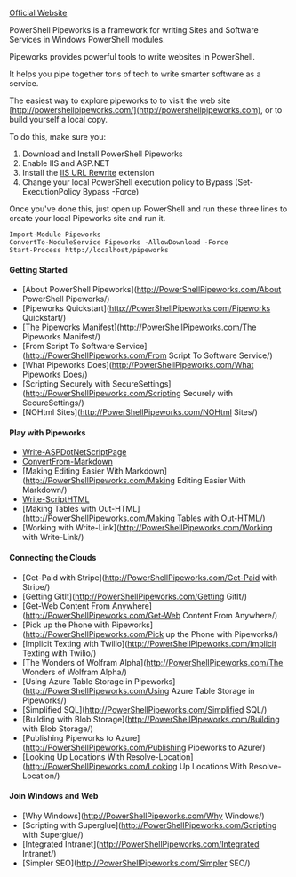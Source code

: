

[Official Website](http://PowerShellPipeworks.com)


    
    
PowerShell Pipeworks is a framework for writing Sites and Software Services in Windows PowerShell modules.  


Pipeworks provides powerful tools to write websites in PowerShell.  


It helps you pipe together tons of tech to write smarter software as a service.



The easiest way to explore pipeworks to to visit the web site [http://powershellpipeworks.com/](http://powershellpipeworks.com), or to build yourself a local copy.


To do this, make sure you:

1. Download and Install PowerShell Pipeworks
2. Enable IIS and ASP.NET
3. Install the [IIS URL Rewrite](http://www.iis.net/downloads/microsoft/url-rewrite) extension
4. Change your local PowerShell execution policy to Bypass (Set-ExecutionPolicy Bypass -Force)


Once you've done this, just open up PowerShell and run these three lines to create your local Pipeworks site and run it. 


    Import-Module Pipeworks
    ConvertTo-ModuleService Pipeworks -AllowDownload -Force
    Start-Process http://localhost/pipeworks



#### Getting Started
                
                
* [About PowerShell Pipeworks](http://PowerShellPipeworks.com/About PowerShell Pipeworks/)
* [Pipeworks Quickstart](http://PowerShellPipeworks.com/Pipeworks Quickstart/)
* [The Pipeworks Manifest](http://PowerShellPipeworks.com/The Pipeworks Manifest/)
* [From Script To Software Service](http://PowerShellPipeworks.com/From Script To Software Service/)
* [What Pipeworks Does](http://PowerShellPipeworks.com/What Pipeworks Does/)
* [Scripting Securely with SecureSettings](http://PowerShellPipeworks.com/Scripting Securely with SecureSettings/)
* [NOHtml Sites](http://PowerShellPipeworks.com/NOHtml Sites/)                
                
#### Play with Pipeworks
                
                
* [Write-ASPDotNetScriptPage](http://PowerShellPipeworks.com/Write-ASPDotNetScriptPage/)
* [ConvertFrom-Markdown](http://PowerShellPipeworks.com/ConvertFrom-Markdown/)
* [Making Editing Easier With Markdown](http://PowerShellPipeworks.com/Making Editing Easier With Markdown/)
* [Write-ScriptHTML](http://PowerShellPipeworks.com/Write-ScriptHTML/)
* [Making Tables with Out-HTML](http://PowerShellPipeworks.com/Making Tables with Out-HTML/)
* [Working with Write-Link](http://PowerShellPipeworks.com/Working with Write-Link/)                
                
#### Connecting the Clouds
                
                
* [Get-Paid with Stripe](http://PowerShellPipeworks.com/Get-Paid with Stripe/)
* [Getting GitIt](http://PowerShellPipeworks.com/Getting GitIt/)
* [Get-Web Content From Anywhere](http://PowerShellPipeworks.com/Get-Web Content From Anywhere/)
* [Pick up the Phone with Pipeworks](http://PowerShellPipeworks.com/Pick up the Phone with Pipeworks/)
* [Implicit Texting with Twilio](http://PowerShellPipeworks.com/Implicit Texting with Twilio/)
* [The Wonders of Wolfram Alpha](http://PowerShellPipeworks.com/The Wonders of Wolfram Alpha/)
* [Using Azure Table Storage in Pipeworks](http://PowerShellPipeworks.com/Using Azure Table Storage in Pipeworks/)
* [Simplified SQL](http://PowerShellPipeworks.com/Simplified SQL/)
* [Building with Blob Storage](http://PowerShellPipeworks.com/Building with Blob Storage/)
* [Publishing Pipeworks to Azure](http://PowerShellPipeworks.com/Publishing Pipeworks to Azure/)
* [Looking Up Locations With Resolve-Location](http://PowerShellPipeworks.com/Looking Up Locations With Resolve-Location/)                
                
#### Join Windows and Web
                
                
* [Why Windows](http://PowerShellPipeworks.com/Why Windows/)
* [Scripting with Superglue](http://PowerShellPipeworks.com/Scripting with Superglue/)
* [Integrated Intranet](http://PowerShellPipeworks.com/Integrated Intranet/)
* [Simpler SEO](http://PowerShellPipeworks.com/Simpler SEO/)                
                
